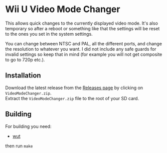 # Wii U Video Mode Changer
This allows quick changes to the currently displayed video mode. It's also temporary so after a reboot or something like that the settings will be reset to the ones you set in the system settings.

You can change between NTSC and PAL, all the different ports, and change the resolution to whatever you want. I did not include any safe guards for invalid settings so keep that in mind (for example you will not get composite to go to 720p etc.).

## Installation
Download the latest release from the [Releases page](https://github.com/Lynx64/wiiu-video-mode-changer/releases) by clicking on `VideoModeChanger.zip`.<br/>
Extract the `VideoModeChanger.zip` file to the root of your SD card.

## Building
For building you need:
- [wut](https://github.com/devkitPro/wut)

then run `make`
